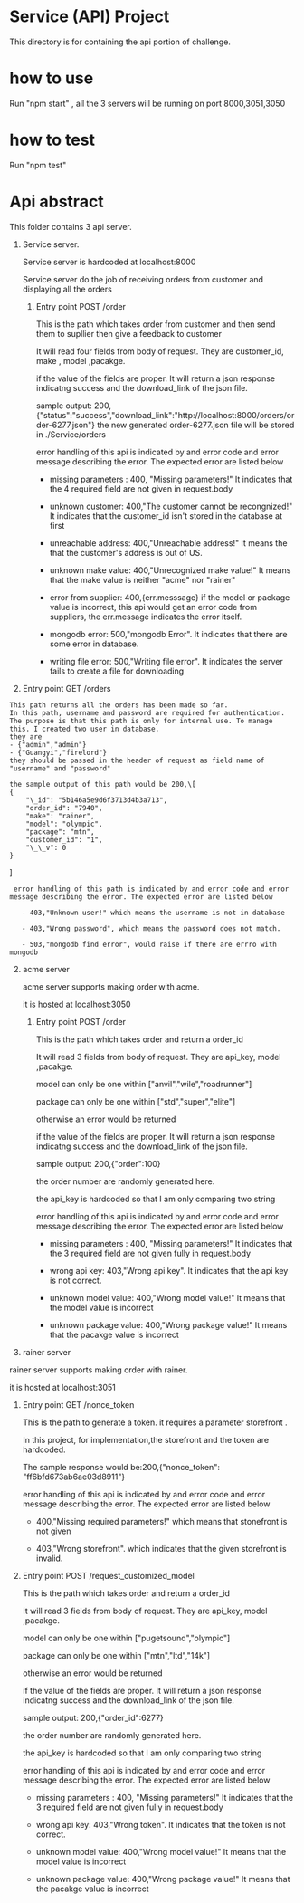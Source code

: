 # Service (API) Project

This directory is for containing the api portion of challenge.

# how to use

Run "npm start" , all the 3 servers will be running on port 8000,3051,3050

# how to test

Run "npm test"

# Api abstract

This folder contains 3 api server.

1. Service server.

   Service server is hardcoded at localhost:8000

   Service server do the job of receiving orders from customer and displaying all the orders

   1. Entry point POST /order

       This is the path which takes order from customer and then send them to supllier then give a feedback to customer

       It will read four fields from body of request. They are customer_id, make , model ,pacakge.

       if the value of the fields are proper. It will return a json response indicatng success and the download_link of the json file.

       sample output:
		        200,{"status":"success","download_link":"http://localhost:8000/orders/order-6277.json"}
      	the new generated order-6277.json file will be stored in ./Service/orders

       error handling of this api is indicated by and error code and error message describing the error. The expected error are listed below

       - missing parameters : 400, "Missing parameters!" It indicates that the 4 required field are not given in request.body

       - unknown customer: 400,"The customer cannot be recongnized!" It indicates that the customer_id isn't stored in the database at first

       - unreachable address: 400,"Unreachable address!" It means the that the customer's address is out of US.

       - unknown make value: 400,"Unrecognized make value!" It means that the make value is neither "acme" nor "rainer"

       - error from supplier: 400,{err.messsage} if the model or package value is incorrect, this api would get an error code from suppliers, the err.message indicates the error itself.

       - mongodb error: 500,"mongodb Error". It indicates that there are some error in database.

       - writing file error: 500,"Writing file error". It indicates the server fails to create a file for downloading
  2. Entry point GET /orders

    This path returns all the orders has been made so far.
    In this path, username and password are required for authentication. The purpose is that this path is only for internal use. To manage this. I created two user in database.
    they are
    - {"admin","admin"}
    - {"Guangyi","firelord"}
    they should be passed in the header of request as field name of "username" and "password"

    the sample output of this path would be 200,\[
    {
        "\_id": "5b146a5e9d6f3713d4b3a713",
        "order_id": "7940",
        "make": "rainer",
        "model": "olympic",
        "package": "mtn",
        "customer_id": "1",
        "\_\_v": 0
    }
\]

     error handling of this path is indicated by and error code and error message describing the error. The expected error are listed below

       - 403,"Unknown user!" which means the username is not in database

       - 403,"Wrong password", which means the password does not match.

       - 503,"mongodb find error", would raise if there are errro with mongodb

2. acme server

    acme server supports making order with acme.

    it is hosted at localhost:3050

    1. Entry point POST /order

        This is the path which takes order and return a order_id

        It will read 3 fields from body of request. They are api_key, model ,pacakge.

        model can only be one within \["anvil","wile","roadrunner"\]

        package can only be one within \["std","super","elite"\]

        otherwise an error would be returned

        if the value of the fields are proper. It will return a json response indicatng success and the download_link of the json file.

        sample output:
 		        200,{"order":100}

        the order number are randomly generated here.

        the api_key is hardcoded so that I am only comparing two string

        error handling of this api is indicated by and error code and error message describing the error. The expected error are listed below

        - missing parameters : 400, "Missing parameters!" It indicates that the 3 required field are not given fully in request.body

        - wrong api key: 403,"Wrong api key". It indicates that the api key is not correct.

        - unknown model value: 400,"Wrong model value!" It means that the model value is incorrect

        - unknown package value: 400,"Wrong package value!" It means that the pacakge value is incorrect


3. rainer server

  rainer server supports making order with rainer.

  it is hosted at localhost:3051

  1. Entry point GET /nonce_token

      This is the path to generate a token. it requires a parameter storefront .

      In this project, for implementation,the storefront and the token are hardcoded.

      The sample response would be:200,{"nonce_token": "ff6bfd673ab6ae03d8911"}

      error handling of this api is indicated by and error code and error message describing the error. The expected error are listed below

      - 400,"Missing required parameters!" which means that stonefront is not given

      - 403,"Wrong storefront". which indicates that the given storefront is invalid.


  2. Entry point POST /request_customized_model

      This is the path which takes order and return a order_id

      It will read 3 fields from body of request. They are api_key, model ,pacakge.

      model can only be one within \["pugetsound","olympic"\]

      package can only be one within \["mtn","ltd","14k"\]

      otherwise an error would be returned

      if the value of the fields are proper. It will return a json response indicatng success and the download_link of the json file.

      sample output:
          200,{"order_id":6277}

      the order number are randomly generated here.

      the api_key is hardcoded so that I am only comparing two string

      error handling of this api is indicated by and error code and error message describing the error. The expected error are listed below

      - missing parameters : 400, "Missing parameters!" It indicates that the 3 required field are not given fully in request.body

      - wrong api key: 403,"Wrong token". It indicates that the token is not correct.

      - unknown model value: 400,"Wrong model value!" It means that the model value is incorrect

      - unknown package value: 400,"Wrong package value!" It means that the pacakge value is incorrect
